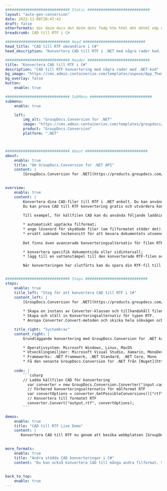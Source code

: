 ```yaml
---
############################# Static ############################
layout: "auto-gen-conversion"
date: 2022-11-08T20:47:42
draft: false
otherformats: doc docm docx dot dotm dotx fodp htm html mht mhtml odp odt otp pot potm potx pps ppsm ppsx ppt pptm pptx rtf
breadcrumb: CAD till RTF i C#

############################# Head ############################
head_title: "CAD till RTF omvandlare i C#"
head_description: "Konvertera CAD till RTF i .NET med några rader kod. Använd GroupDocs Document Conversion API för att konvertera över 160 filformat."

############################# Header ############################
title: "Konvertera CAD till RTF i C#"
description: "CAD till RTF konvertering med några rader med .NET-kod"
bg_image: "https://cms.admin.containerize.com/templates/aspose/App_Themes/V3/images/bg/header1.png"
bg_overlay: false
button:
    enable: true

############################# SubMenu ############################
submenu:
    enable: true

    left:
        img_alt: "GroupDocs.Conversion for .NET"
        image: "https://cms.admin.containerize.com/templates/groupdocs/images/product-logos/90x90-noborder/groupdocs-conversion-net.png"
        product: "GroupDocs.Conversion"
        platform: ".NET"



############################# About ############################
about:
    enable: true
    title: "Om GroupDocs.Conversion for .NET API"
    content: |
        [GroupDocs.Conversion for .NET](https://products.groupdocs.com/conversion/net/) kan användas för att konvertera Microsoft Word, Excel, PowerPoint, PDF, Visio och andra format. GroupDocs.Conversion är ett fristående API som är lämpligt för back-end och interna system där hög prestanda krävs. Det beror inte på någon programvara som Microsoft eller Open Office.
    

overview:
    enable: true
    content: |
        Konvertera dina CAD-filer till RTF i .NET enkelt. Du kan använda bara ett par C# kodrader i valfri plattform som du vill, som - Windows, Linux, macOS.
        Du kan prova CAD till RTF konvertering gratis och utvärdera konverteringsresultatens kvalitet. Tillsammans med enkla filkonverteringsscenarier kan du prova mer avancerade alternativ för att ladda källfilen CAD och för att spara resultatet RTF. 
        
        Till exempel, för källfilen CAD kan du använda följande laddningsalternativ:

        * automatiskt upptäcka filformat;
        * ange lösenord för skyddade filer (om filformatet stöder det);
        * ersätt saknade teckensnitt för att bevara dokumentets utseende.
        
        Det finns även avancerade konverteringsalternativ för filen RTF:

        * konvertera specifik dokumentsida eller sidintervall;
        * lägg till en vattenstämpel till den konverterade RTF-filen och många fler.

        När konverteringen har slutförts kan du spara din RTF-fil till den lokala filsökvägen eller någon tredje parts lagring som FTP, Amazon S3, Google Drive, Dropbox etc. Observera - för att konvertera CAD till {{ TO}} det finns inget behov av någon ytterligare programvara installerad - som MS Office, Open Office, Adobe Acrobat Reader etc.


############################# Steps ############################
steps:
    enable: true
    title_left: "Steg för att konvertera CAD till RTF i C#"
    content_left: |
        [GroupDocs.Conversion for .NET](https://products.groupdocs.com/conversion/net/) gör det enkelt för utvecklare att konvertera en CAD-fil till RTF med några rader kod.
        
        * Skapa en instans av Converter-klassen och tillhandahåll filen CAD med den fullständiga sökvägen
        * Skapa och ställ in Konverteringsalternativ för typen RTF.
        * Anropa Converter.Convert-metoden och skicka hela sökvägen och formatet (RTF) som en parameter

    title_right: "Systemkrav"
    content_right: |
        Grundläggande konvertering med GroupDocs.Conversion for .NET kan göras med bara några enkla steg. Våra API:er stöds på alla större plattformar och operativsystem. Innan du kör koden nedan, se till att du har följande förutsättningar installerade på ditt system.

        * Operativsystem: Microsoft Windows, Linux, MacOS
        * Utvecklingsmiljöer: Microsoft Visual Studio, Xamarin, MonoDevelop
        * Frameworks: .NET Framework, .NET Standard, .NET Core, Mono
        * Få den senaste GroupDocs.Conversion for .NET från [Nuget](https://www.nuget.org/packages/groupdocs.conversion)
         
    code: |
        ```csharp    
        // Ladda källfilen CAD för konvertering
          var converter = new GroupDocs.Conversion.Converter("input.cad");
          // Förbered konverteringsalternativ för målformat RTF
          var convertOptions = converter.GetPossibleConversions()["rtf"].ConvertOptions;
          // Konvertera till formatet RTF
          converter.Convert("output.rtf", convertOptions);
        ```

demos:
    enable: true
    title: "CAD till RTF Live Demo"
    content: |
       Konvertera CAD till RTF nu genom att besöka webbplatsen [GroupDocs.Conversion App](https://products.groupdocs.app/conversion/family). Onlinedemo har följande fördelar
          

more_formats:
    enable: true
    title: "Andra stödda CAD konverteringar i C#"
    content: "Du kan också konvertera CAD till många andra filformat. Se listan nedan."
       
       
back_to_top:
    enable: true
---
```

